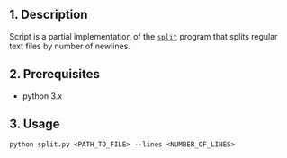 ## 1. Description

Script is a partial implementation of the [`split`](https://en.wikipedia.org/wiki/Split_(Unix)) program that splits regular text files by number of newlines.

## 2. Prerequisites

- python 3.x

## 3. Usage

    python split.py <PATH_TO_FILE> --lines <NUMBER_OF_LINES>
